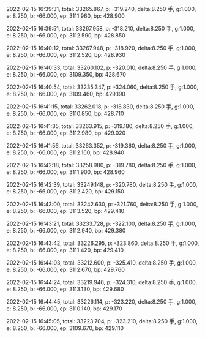 2022-02-15 16:39:31, total: 33265.867, p: -319.240, delta:8.250 手, g:1.000, e: 8.250, b: -66.000, ep: 3111.960, bp: 428.900

2022-02-15 16:39:51, total: 33267.958, p: -318.210, delta:8.250 手, g:1.000, e: 8.250, b: -66.000, ep: 3112.590, bp: 428.850

2022-02-15 16:40:12, total: 33267.948, p: -318.920, delta:8.250 手, g:1.000, e: 8.250, b: -66.000, ep: 3112.520, bp: 428.930

2022-02-15 16:40:33, total: 33260.102, p: -320.010, delta:8.250 手, g:1.000, e: 8.250, b: -66.000, ep: 3109.350, bp: 428.670

2022-02-15 16:40:54, total: 33235.347, p: -324.060, delta:8.250 手, g:1.000, e: 8.250, b: -66.000, ep: 3109.460, bp: 429.190

2022-02-15 16:41:15, total: 33262.018, p: -318.830, delta:8.250 手, g:1.000, e: 8.250, b: -66.000, ep: 3110.850, bp: 428.710

2022-02-15 16:41:35, total: 33263.915, p: -319.180, delta:8.250 手, g:1.000, e: 8.250, b: -66.000, ep: 3112.980, bp: 429.020

2022-02-15 16:41:56, total: 33263.352, p: -319.360, delta:8.250 手, g:1.000, e: 8.250, b: -66.000, ep: 3112.160, bp: 428.940

2022-02-15 16:42:18, total: 33258.980, p: -319.780, delta:8.250 手, g:1.000, e: 8.250, b: -66.000, ep: 3111.900, bp: 428.960

2022-02-15 16:42:39, total: 33249.148, p: -320.780, delta:8.250 手, g:1.000, e: 8.250, b: -66.000, ep: 3112.420, bp: 429.150

2022-02-15 16:43:00, total: 33242.630, p: -321.760, delta:8.250 手, g:1.000, e: 8.250, b: -66.000, ep: 3113.520, bp: 429.410

2022-02-15 16:43:21, total: 33233.728, p: -322.100, delta:8.250 手, g:1.000, e: 8.250, b: -66.000, ep: 3112.940, bp: 429.380

2022-02-15 16:43:42, total: 33226.295, p: -323.860, delta:8.250 手, g:1.000, e: 8.250, b: -66.000, ep: 3111.420, bp: 429.410

2022-02-15 16:44:03, total: 33212.600, p: -325.410, delta:8.250 手, g:1.000, e: 8.250, b: -66.000, ep: 3112.670, bp: 429.760

2022-02-15 16:44:24, total: 33219.946, p: -324.310, delta:8.250 手, g:1.000, e: 8.250, b: -66.000, ep: 3113.130, bp: 429.680

2022-02-15 16:44:45, total: 33226.114, p: -323.220, delta:8.250 手, g:1.000, e: 8.250, b: -66.000, ep: 3110.140, bp: 429.170

2022-02-15 16:45:05, total: 33223.704, p: -323.210, delta:8.250 手, g:1.000, e: 8.250, b: -66.000, ep: 3109.670, bp: 429.110
